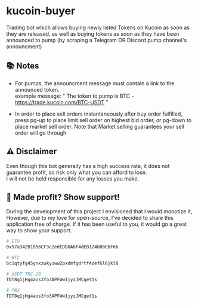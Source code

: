 # kucoin-buyer

Trading bot which allows buying newly listed Tokens on Kucoin as soon as they are released, as well as buying tokens as soon as they have been announced to pump (by scraping a Telegram OR Discord pump channel's announcment)

## 📚 Notes 

- For pumps, the announcment message must contain a link to the announced token.<br/>
example message: " The token to pump is BTC - https://trade.kucoin.com/BTC-USDT "

- In order to place sell orders instantaneously after buy order fulfilled, press pg-up to place limit sell order on highest bid order, or pg-down to place market sell order. Note that Market selling guarantees your sell order will go through 

## ⚠️ Disclaimer 
Even though this bot generally has a high success rate, it does not guarantee profit, so risk only what you can afford to lose.<br/> 
I will not be held responsible for any losses you make.
## 💖 Made profit? Show support! 
During the development of this project I envisioned that I would monotize it, However, due to my love for open-source, I've decided to share this application free of charge.  If it has been useful to you, it would go a great way to show your support.

```bash
# ETH
0x57a342B1D56CF3c2edEDb8A6F4dE8124b0bEbF66

# BTC
bc1qtyfg45ynxzwkyuww2pxdmfgdrtf4zef6l6jkl8

# USDT TRC-20 
TDT8q1jHg4aos3fo3APFWw1jyzJMCqet1s

# TRX 
TDT8q1jHg4aos3fo3APFWw1jyzJMCqet1s

```







